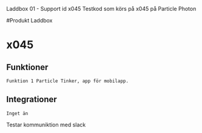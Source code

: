 Laddbox 01 - Support id x045
Testkod som körs på x045 på Particle Photon

#Produkt Laddbox
# x045

## Funktioner
    Funktion 1 Particle Tinker, app för mobilapp.


## Integrationer
    Inget än

Testar kommuniktion med slack
